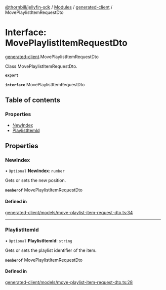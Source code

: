 [@thornbill/jellyfin-sdk](../README.md) / [Modules](../modules.md) / [generated-client](../modules/generated_client.md) / MovePlaylistItemRequestDto

# Interface: MovePlaylistItemRequestDto

[generated-client](../modules/generated_client.md).MovePlaylistItemRequestDto

Class MovePlaylistItemRequestDto.

**`export`**

**`interface`** MovePlaylistItemRequestDto

## Table of contents

### Properties

- [NewIndex](generated_client.MovePlaylistItemRequestDto.md#newindex)
- [PlaylistItemId](generated_client.MovePlaylistItemRequestDto.md#playlistitemid)

## Properties

### NewIndex

• `Optional` **NewIndex**: `number`

Gets or sets the new position.

**`memberof`** MovePlaylistItemRequestDto

#### Defined in

[generated-client/models/move-playlist-item-request-dto.ts:34](https://github.com/thornbill/jellyfin-sdk-typescript/blob/eb13db7/src/generated-client/models/move-playlist-item-request-dto.ts#L34)

___

### PlaylistItemId

• `Optional` **PlaylistItemId**: `string`

Gets or sets the playlist identifier of the item.

**`memberof`** MovePlaylistItemRequestDto

#### Defined in

[generated-client/models/move-playlist-item-request-dto.ts:28](https://github.com/thornbill/jellyfin-sdk-typescript/blob/eb13db7/src/generated-client/models/move-playlist-item-request-dto.ts#L28)
